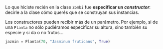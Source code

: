 Lo que hiciste recién en la clase `Zombi` fue **especificar un _constructor_**: decirle a la clase cómo querés que se construyan sus instancias.

Los constructores pueden recibir más de un parámetro. Por ejemplo, si de una `Planta` no sólo pudiéramos especificar su altura, sino también su especie y si da o no frutos...

```python
jazmin = Planta(70, "Jasminum fruticans", True)
```
